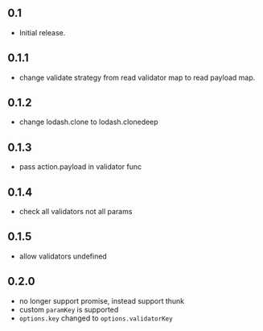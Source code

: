 ## 0.1

+ Initial release.

## 0.1.1

+ change validate strategy from read validator map to read payload map.

## 0.1.2

+ change lodash.clone to lodash.clonedeep

## 0.1.3

+ pass action.payload in validator func

## 0.1.4

+ check all validators not all params

## 0.1.5

+ allow validators undefined

## 0.2.0

+ no longer support promise, instead support thunk
+ custom `paramKey` is supported
+ `options.key` changed to `options.validatorKey`
